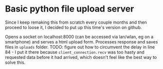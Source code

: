 # Basic python file upload server

Since I keep remaking this from scratch every couple months and then proceed to loose it, I decided to put up this time's version on github.

Opens a socket on localhost:8000 (can be accessed via lan/wlan, eg on a smartphone) and serves a html upload form. Processes response and saves files in `uploads` folder.
TODO: figure out how to circumvent the delay in line 84 - I put it there because `client_connection.recv` was too hasty and requested data before it had arrived, which doesn't feel like the best way to solve this.
